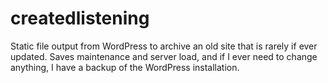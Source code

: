 # createdlistening

Static file output from WordPress to archive an old site that is rarely if ever updated.
Saves maintenance and server load, and if I ever need to change anything, I have a backup of the WordPress installation.
